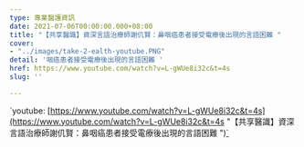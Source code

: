```yaml
---
type: 專業醫護資訊
date: 2021-07-06T00:00:00.000+08:00
title: "【共享醫識】資深言語治療師謝仉賢：鼻咽癌患者接受電療後出現的言語困難 "
cover:
- "../images/take-2-ealth-youtube.PNG"
detail: '咽癌患者接受電療後出現的言語困難 '
href: https://www.youtube.com/watch?v=L-gWUe8i32c&t=4s
slug: ''

---
```

\`youtube: [https://www.youtube.com/watch?v=L-gWUe8i32c&t=4s](https://www.youtube.com/watch?v=L-gWUe8i32c&t=4s "【共享醫識】資深言語治療師謝仉賢：鼻咽癌患者接受電療後出現的言語困難 ")[\`]()